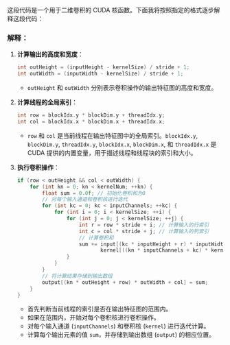 这段代码是一个用于二维卷积的 CUDA 核函数。下面我将按照指定的格式逐步解释这段代码：

### 解释：

1. **计算输出的高度和宽度**：
   ```cpp
   int outHeight = (inputHeight - kernelSize) / stride + 1;
   int outWidth = (inputWidth - kernelSize) / stride + 1;
   ```
   - `outHeight` 和 `outWidth` 分别表示卷积操作的输出特征图的高度和宽度。

2. **计算线程的全局索引**：
   ```cpp
   int row = blockIdx.y * blockDim.y + threadIdx.y;
   int col = blockIdx.x * blockDim.x + threadIdx.x;
   ```
   - `row` 和 `col` 是当前线程在输出特征图中的全局索引。`blockIdx.y`, `blockDim.y`, `threadIdx.y`, `blockIdx.x`, `blockDim.x`, 和 `threadIdx.x` 是 CUDA 提供的内置变量，用于描述线程和线程块的索引和大小。

3. **执行卷积操作**：
   ```cpp
   if (row < outHeight && col < outWidth) {
       for (int kn = 0; kn < kernelNum; ++kn) {
           float sum = 0.0f; // 初始化卷积和为0
           // 对每个输入通道和卷积核进行迭代
           for (int kc = 0; kc < inputChannels; ++kc) {
               for (int i = 0; i < kernelSize; ++i) {
                   for (int j = 0; j < kernelSize; ++j) {
                       int r = row * stride + i; // 计算输入的行索引
                       int c = col * stride + j; // 计算输入的列索引
                       // 计算卷积和
                       sum += input[(kc * inputHeight + r) * inputWidth + c] * 
                              kernel[((kn * inputChannels + kc) * kernelSize + i) * kernelSize + j];
                   }
               }
           }
           // 将计算结果存储到输出数组
           output[(kn * outHeight + row) * outWidth + col] = sum;
       }
   }
   ```
   - 首先判断当前线程的索引是否在输出特征图的范围内。
   - 如果在范围内，开始对每个卷积核进行卷积操作。
   - 对每个输入通道 (`inputChannels`) 和卷积核 (`kernel`) 进行迭代计算。
   - 计算每个输出元素的值 `sum`，并存储到输出数组 (`output`) 的相应位置。

